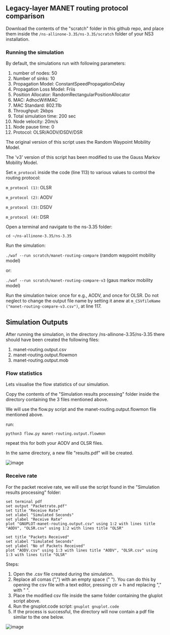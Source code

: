 ## Legacy-layer MANET routing protocol comparison

Download the contents of the "scratch" folder in this github repo, and place them inside the `/ns-allinone-3.35/ns-3.35/scratch` folder of your NS3 installation.

### Running the simulation

By default, the simulations run with following parameters:
1. number of nodes: 50
2. Number of sinks: 10
3. Propagation Model: ConstantSpeedPropagationDelay
4. Propagation Loss Model: Friis
5. Position Allocator: RandomRectangularPositionAllocator
6. MAC: AdhocWifiMAC
7. MAC Standard: 802.11b
8. Throughput: 2kbps
9. Total simulation time: 200 sec
10. Node velocity: 20m/s
11. Node pause time: 0
12. Protocol: OLSR/AODV/DSDV/DSR

The original version of this script uses the Random Waypoint Mobility Model.

The 'v3' version of this script has been modified to use the Gauss Markov Mobility Model.

Set `m_protocol` inside the code (line 113) to various values to control the routing protocol:

`m_protocol (1)`: OLSR

`m_protocol (2)`: AODV

`m_protocol (3)`: DSDV

`m_protocol (4)`: DSR

Open a terminal and navigate to the ns-3.35 folder:

`cd ~/ns-allinone-3.35/ns-3.35`

Run the simulation:

`./waf --run scratch/manet-routing-compare` (random waypoint mobility model)

or:

`./waf --run scratch/manet-routing-compare-v3` (gaus markov mobility model)

Run the simulation twice: once for e.g., AODV, and once for OLSR. Do not neglect to change the output file name by setting it anew at `m_CSVfileName ("manet-routing-compare-v3.csv")`, at line 117.

## Simulation Outputs

After running the simulation, in the directory /ns-allinone-3.35/ns-3.35 there should have been created the following files:

1. manet-routing.output.csv
2. manet-routing.output.flowmon
3. manet-routing.output.mob

### Flow statistics

Lets visualise the flow statistics of our simulation.

Copy the contents of the "Simulation results processing" folder inside the directory containing the 3 files mentioned above.

We will use the flow.py script and the manet-routing.output.flowmon file mentioned above.

run:

`python3 flow.py manet-routing.output.flowmon`

repeat this for both your AODV and OLSR files.

In the same directory, a new file "results.pdf" will be created.

![image](https://user-images.githubusercontent.com/71447362/150393845-96709b52-78d3-43fb-ad46-2f999e9238e2.png)

### Receive rate

For the packet receive rate, we will use the script found in the "Simulation results processing" folder:

```
set terminal pdf 
set output "Packetrate.pdf"
set title "Receive Rate"
set xlabel "Simulated Seconds"
set ylabel "Receive Rate"
plot "GNUPLOT-manet-routing.output.csv" using 1:2 with lines title "AODV", "OLSR.csv" using 1:2 with lines title "OLSR"

set title "Packets Received"
set xlabel "Simulated Seconds"
set ylabel "No of Packets Received"
plot "AODV.csv" using 1:3 with lines title "AODV", "OLSR.csv" using 1:3 with lines title "OLSR"
```
Steps:
1. Open the .csv file created during the simulation.
2. Replace all comas (",") with an empty space (" "). You can do this by opening the csv file with a text editor, pressing ctr + h and replacing "," with " ".
3. Place the modified csv file inside the same folder containing the gluplot script above.
4. Run the gnuplot.code script: `gnuplot gnuplot.code`
5. If the process is successful, the directory will now contain a pdf file similar to the one below.

![image](https://user-images.githubusercontent.com/71447362/155882891-fb9ee292-76a7-4c38-a06a-44ed7c9cf8ee.png)
